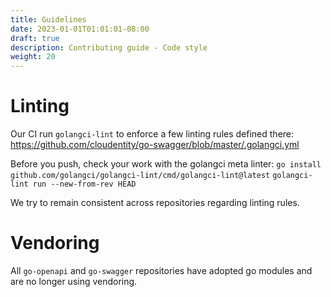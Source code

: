 ```yaml
---
title: Guidelines
date: 2023-01-01T01:01:01-08:00
draft: true
description: Contributing guide - Code style
weight: 20
---
```

# Linting

Our CI run `golangci-lint` to enforce a few linting rules defined there: https://github.com/cloudentity/go-swagger/blob/master/.golangci.yml

Before you push, check your work with the golangci meta linter:
`go install github.com/golangci/golangci-lint/cmd/golangci-lint@latest`
`golangci-lint run --new-from-rev HEAD`

We try to remain consistent across repositories regarding linting rules.

# Vendoring

All `go-openapi` and `go-swagger` repositories have adopted go modules and are no longer using vendoring.
